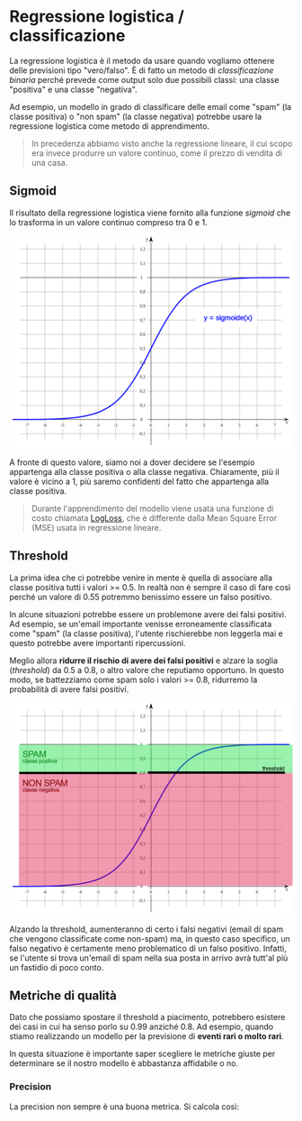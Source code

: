 # Regressione logistica / classificazione

La regressione logistica è il metodo da usare quando vogliamo ottenere delle previsioni tipo "vero/falso". È di fatto un metodo di *classificazione binaria* perché prevede come output solo due possibili classi: una classe "positiva" e una classe "negativa".

Ad esempio, un modello in grado di classificare delle email come "spam" (la classe positiva) o "non spam" (la classe negativa) potrebbe usare la regressione logistica come metodo di apprendimento.

> In precedenza abbiamo visto anche la regressione lineare, il cui scopo era invece produrre un valore continuo, come il prezzo di vendita di una casa.

## Sigmoid

Il risultato della regressione logistica viene fornito alla funzione *sigmoid* che lo trasforma in un valore continuo compreso tra 0 e 1.

![sigmoid.png](sigmoid.png)

A fronte di questo valore, siamo noi a dover decidere se l'esempio appartenga alla classe positiva o alla classe negativa. Chiaramente, più il valore è vicino a 1, più saremo confidenti del fatto che appartenga alla classe positiva.

> Durante l'apprendimento del modello viene usata una funzione di costo chiamata [LogLoss](https://developers.google.com/machine-learning/glossary#Log_Loss), che è differente dalla Mean Square Error (MSE) usata in regressione lineare.

## Threshold

La prima idea che ci potrebbe venire in mente è quella di associare alla classe positiva tutti i valori >= 0.5. In realtà non è sempre il caso di fare così perché un valore di 0.55 potremmo benissimo essere un falso positivo.

In alcune situazioni potrebbe essere un problemone avere dei falsi positivi. Ad esempio, se un'email importante venisse erroneamente classificata come "spam" (la classe positiva), l'utente rischierebbe non leggerla mai e questo potrebbe avere importanti ripercussioni.

Meglio allora **ridurre il rischio di avere dei falsi positivi** e alzare la soglia (_threshold_) da 0.5 a 0.8, o altro valore che reputiamo opportuno. In questo modo, se battezziamo come spam solo i valori >= 0.8, ridurremo la probabilità di avere falsi positivi.

![threshold.png](threshold.png)

Alzando la threshold, aumenteranno di certo i falsi negativi (email di spam che vengono classificate come non-spam) ma, in questo caso specifico, un falso negativo è certamente meno problematico di un falso positivo. Infatti, se l'utente si trova un'email di spam nella sua posta in arrivo avrà tutt'al più un fastidio di poco conto.

## Metriche di qualità

Dato che possiamo spostare il threshold a piacimento, potrebbero esistere dei casi in cui ha senso porlo su 0.99 anziché 0.8. Ad esempio, quando stiamo realizzando un modello per la previsione di **eventi rari o molto rari**.

In questa situazione è importante saper scegliere le metriche giuste per determinare se il nostro modello è abbastanza affidabile o no.

### Precision
La precision non sempre è una buona metrica. Si calcola così:



## 
